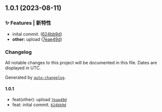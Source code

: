 

## 1.0.1 (2023-08-11)


### ✨ Features | 新特性

* inital commit. ([624bb9d](https://github.com/2516319251/httpx/commit/624bb9deac44308c2f4bc9cf06f58fb02c7065eb))
* **other:** upload ([7eae49d](https://github.com/2516319251/httpx/commit/7eae49d9f2b66822195b3a941a459e121b651a64))

### Changelog

All notable changes to this project will be documented in this file. Dates are displayed in UTC.

Generated by [`auto-changelog`](https://github.com/CookPete/auto-changelog).

#### 1.0.1

- feat(other): upload [`7eae49d`](https://github.com/2516319251/httpx/commit/7eae49d9f2b66822195b3a941a459e121b651a64)
- feat: inital commit. [`624bb9d`](https://github.com/2516319251/httpx/commit/624bb9deac44308c2f4bc9cf06f58fb02c7065eb)